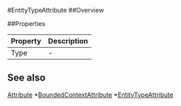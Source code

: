 #EntityTypeAttribute
##Overview



##Properties
<table class="table table-condensed table-bordered">
    <thead>
<tr>
<th>Property</th>
<th>Description</th>
</tr>
</thead>
<tbody>
<tr><td>Type</td><td> - </td></tr>
</tbody></table>



## See also

[Attribute](Attribute.html)
*[BoundedContextAttribute](BoundedContextAttribute.html)
*[EntityTypeAttribute](EntityTypeAttribute.html)